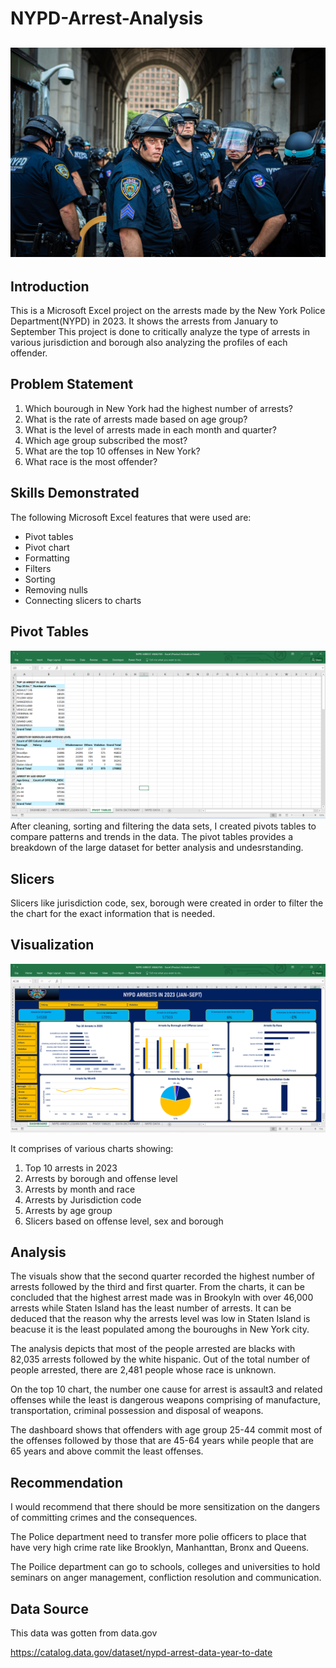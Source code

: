 # NYPD-Arrest-Analysis

![](nypd_logo.jpg)
---
## Introduction

This is a Microsoft Excel  project on the arrests made by the New York Police Department(NYPD) in 2023. It shows the arrests from January to September
This project is done to critically analyze the type of arrests in various jurisdiction and borough also analyzing the profiles of each offender.

## Problem Statement
1. Which bourough in New York had the highest number of arrests?
2. What is the rate of arrests made based on age group?
3. What is the level of arrests made in each month and quarter?
4. Which age group subscribed the most?
5. What are the top 10 offenses in New York?
6. What race is the most offender?

## Skills Demonstrated
The following Microsoft Excel features that were used are:
- Pivot tables
- Pivot chart
- Formatting
- Filters
- Sorting
- Removing nulls
- Connecting slicers to charts

## Pivot Tables
![](nypd_pivot.png)
After cleaning, sorting and filtering the data sets, I created pivots tables to compare patterns and trends in the data. 
The pivot tables provides a breakdown of the large dataset for better analysis and undesrstanding.

## Slicers
Slicers like jurisdiction code, sex, borough were created in order to filter the the chart for the exact information that is needed. 

## Visualization
![](nypd_dashboard.png)

It comprises of various charts showing:
1. Top 10 arrests in 2023
2. Arrests by borough and offense level
3. Arrests by month and race
4. Arrests by Jurisdiction code
5. Arrests by age group
6. Slicers based on offense level, sex and borough

 ## Analysis
The visuals show that the second quarter recorded the highest number of arrests followed by the third and first quarter.
From the charts, it can be concluded that the highest arrest made was in Brookyln with over 46,000 arrests while Staten Island has the least number of arrests. It can be deduced that the reason why the arrests level was low in Staten Island is beacuse it is the least populated among the bouroughs in New York city.

The analysis depicts that most of the people arrested are blacks with 82,035 arrests followed by the white hispanic. Out of the total number of people arrested, there are 2,481 people whose race is unknown.

On the top 10 chart, the number one cause for arrest is assault3 and related  offenses while the least is dangerous weapons comprising of manufacture, transportation, criminal possession and disposal of weapons.

The dashboard shows that offenders with age group 25-44 commit most of the offenses followed by those that are 45-64 years while people that are 65 years and above commit the least offenses.
 
## Recommendation
I would recommend that there should be more sensitization on the dangers of committing crimes and the consequences.

The Police department need to transfer more polie officers to place that have very high crime rate like Brooklyn, Manhanttan, Bronx and Queens.

The Poilice department can go to schools, colleges and universities to hold seminars on anger management, confliction resolution and communication.
## Data Source
This data was gotten from data.gov

https://catalog.data.gov/dataset/nypd-arrest-data-year-to-date

